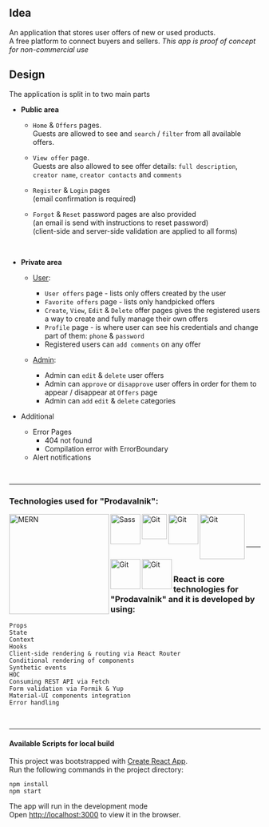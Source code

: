 ## Idea

An application that stores user offers of new or used products. <br>
A free platform to connect buyers and sellers.
*This app is proof of concept for non-commercial use*
 
## Design
The application is split in to two main parts

* **Public area**
  * `Home` & `Offers` pages. <br>
   Guests are allowed to see and `search` / `filter` from all available offers. <br>
   
  * `View offer` page. <br>
      Guests are also allowed to see offer details: `full description`, `creator name`, `creator contacts` and `comments` <br>

  * `Register` & `Login` pages <br>
  (email confirmation is required) <br>

  * `Forgot` & `Reset` password pages are also provided <br>
  (an email is send with instructions to reset password) <br>
  (client-side and server-side validation are applied to all forms)
  <br>
  

* **Private area**
  * <ins>User</ins>: <br>
    * `User offers` page - lists only offers created by the user
    * `Favorite offers` page - lists only handpicked offers<br>
    * `Create`, `View`, `Edit` & `Delete` offer pages gives the registered users a way to create and fully manage their own offers <br>
    * `Profile` page - is where user can see his credentials and change part of them: `phone` & `password` <br>
    * Registered users can `add comments` on any offer <br>
    
  * <ins>Admin</ins>: <br>
  
    * Admin can `edit` & `delete` user offers<br>
    * Admin can `approve` or `disapprove` user offers in order for them to appear / disappear at `Offers` page<br>
    * Admin can `add` `edit` & `delete` categories <br>
    
* Additional
    * Error Pages
        * 404 not found
        * Compilation error with ErrorBoundary
    * Alert notifications
    
  
<br />

---

### Technologies used for "Prodavalnik":

<img align="left" alt="MERN" width="200px" src="https://masterblocks.co.in/static/img/technologies/mern.png" />
<img align="left" alt="Sass" width="60px" src="https://alekshristov.com/images/sass.png" />
<img align="left" alt="Git" width="50px" src="https://material-ui.com/static/logo_raw.svg" />
<img align="left" alt="Git" width="60px" src="https://user-images.githubusercontent.com/4060187/61057426-4e5a4600-a3c3-11e9-9114-630743e05814.png" />
<img align="left" alt="Git" width="90px" src="https://www.blog.plint-sites.nl/wordpress/wp-content/uploads/2016/07/react-router.png" />
<img align="left" alt="Git" width="60px" src="https://nodemailer.com/nm_logo_200x136.png" />
<img align="left" alt="Git" width="60px" src="https://git-scm.com/images/logo@2x.png" /> 

<br />
<br />
<br />

---

<br />


### React is core technologies for "Prodavalnik" and it is developed by using:
`Props`<br />
`State` <br />
`Context` <br />
`Hooks` <br />
`Client-side rendering & routing via React Router` <br />
`Conditional rendering of components` <br />
`Synthetic events` <br />
`HOC` <br />
`Consuming REST API via Fetch` <br />
`Form validation via Formik & Yup` <br />
`Material-UI components integration` <br />
`Error handling` <br />

<br>

 *  *  *  *  *


#### Available Scripts for local build
This project was bootstrapped with [Create React App](https://github.com/facebook/create-react-app). <br>
Run the following commands in the project directory:

`npm install` <br>
`npm start`  <br>

The app will run in the development mode<br />
Open [http://localhost:3000](http://localhost:3000) to view it in the browser.


[prodavalnik]: https://prodavalnik.herokuapp.com/
[prodavalnik-home]: https://prodavalnik.herokuapp.com/home
[prodavalnik-all-offers]: https://prodavalnik.herokuapp.com/offers/all
[prodavalnik-view-offer]: https://prodavalnik.herokuapp.com/offers/view/5f2b22d519fabb0017aea741
[prodavalnik-register]: https://prodavalnik.herokuapp.com/user/register
[prodavalnik-login]: https://prodavalnik.herokuapp.com/user/login
[prodavalnik-forgot]: https://prodavalnik.herokuapp.com/user/forgot-password

[react]: https://reactjs.org/
[sass]: https://sass-lang.com/
[mui]: https://material-ui.com/
[formik]: https://formik.org/
[reactrouter]: https://reactrouter.com/
[node]: https://nodejs.org/en/
[express]: https://expressjs.com/
[nodemailer]: https://nodemailer.com/about/
[mongo]: https://www.mongodb.com/
[git]: https://git-scm.com/
